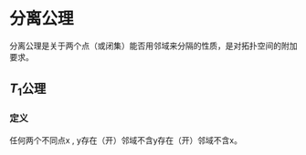 # 分离公理
分离公理是关于两个点（或闭集）能否用邻域来分隔的性质，是对拓扑空间的附加要求。

## $T_1$公理
### 定义
任何两个不同点x , y存在（开）邻域不含y存在（开）邻域不含x。
